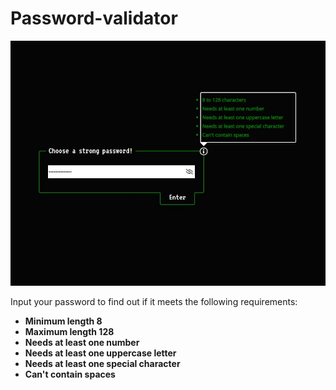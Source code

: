 # Password-validator

![alt text](https://github.com/CarlssonK/Password-validator/blob/master/img/passwordValidator.jpg)

Input your password to find out if it meets the following requirements:
* **Minimum length 8**
* **Maximum length 128**
* **Needs at least one number**
* **Needs at least one uppercase letter**
* **Needs at least one special character**
* **Can't contain spaces**
